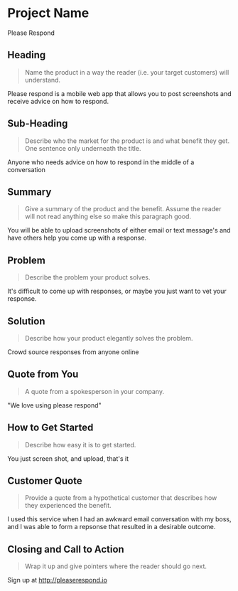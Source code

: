 # Project Name #
  Please Respond
<!-- 
> This material was originally posted [here](http://www.quora.com/What-is-Amazons-approach-to-product-development-and-product-management). It is reproduced here for posterities sake.

There is an approach called "working backwards" that is widely used at Amazon. They work backwards from the customer, rather than starting with an idea for a product and trying to bolt customers onto it. While working backwards can be applied to any specific product decision, using this approach is especially important when developing new products or features.

For new initiatives a product manager typically starts by writing an internal press release announcing the finished product. The target audience for the press release is the new/updated product's customers, which can be retail customers or internal users of a tool or technology. Internal press releases are centered around the customer problem, how current solutions (internal or external) fail, and how the new product will blow away existing solutions.

If the benefits listed don't sound very interesting or exciting to customers, then perhaps they're not (and shouldn't be built). Instead, the product manager should keep iterating on the press release until they've come up with benefits that actually sound like benefits. Iterating on a press release is a lot less expensive than iterating on the product itself (and quicker!).

If the press release is more than a page and a half, it is probably too long. Keep it simple. 3-4 sentences for most paragraphs. Cut out the fat. Don't make it into a spec. You can accompany the press release with a FAQ that answers all of the other business or execution questions so the press release can stay focused on what the customer gets. My rule of thumb is that if the press release is hard to write, then the product is probably going to suck. Keep working at it until the outline for each paragraph flows. 

Oh, and I also like to write press-releases in what I call "Oprah-speak" for mainstream consumer products. Imagine you're sitting on Oprah's couch and have just explained the product to her, and then you listen as she explains it to her audience. That's "Oprah-speak", not "Geek-speak".

Once the project moves into development, the press release can be used as a touchstone; a guiding light. The product team can ask themselves, "Are we building what is in the press release?" If they find they're spending time building things that aren't in the press release (overbuilding), they need to ask themselves why. This keeps product development focused on achieving the customer benefits and not building extraneous stuff that takes longer to build, takes resources to maintain, and doesn't provide real customer benefit (at least not enough to warrant inclusion in the press release).
 -->
 
## Heading ##
  > Name the product in a way the reader (i.e. your target customers) will understand.

  Please respond is a mobile web app that allows you to post screenshots and receive advice on how to respond.

## Sub-Heading ##
  > Describe who the market for the product is and what benefit they get. One sentence only underneath the title.

  Anyone who needs advice on how to respond in the middle of a conversation

## Summary ##
  > Give a summary of the product and the benefit. Assume the reader will not read anything else so make this paragraph good.

  You will be able to upload screenshots of either email or text message's and have others help you come up with a response.

## Problem ##
  > Describe the problem your product solves.

  It's difficult to come up with responses, or maybe you just want to vet your response.

## Solution ##
  > Describe how your product elegantly solves the problem.

  Crowd source responses from anyone online

## Quote from You ##
  > A quote from a spokesperson in your company.

  "We love using please respond"
## How to Get Started ##
  > Describe how easy it is to get started.

  You just screen shot, and upload, that's it

## Customer Quote ##
  > Provide a quote from a hypothetical customer that describes how they experienced the benefit.

  I used this service when I had an awkward email conversation with my boss, and I was able to form a repsonse that resulted in a desirable outcome.

## Closing and Call to Action ##
  > Wrap it up and give pointers where the reader should go next.

  Sign up at http://pleaserespond.io